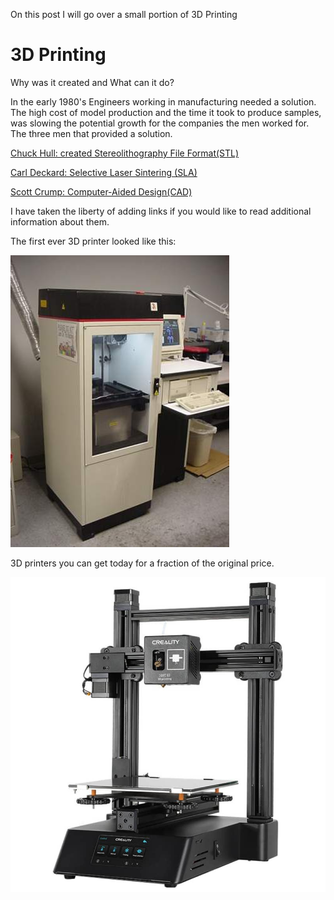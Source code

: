 On this post I will go over a small portion of 3D Printing


# 3D Printing

Why was it created and What can it do?

In the early 1980's Engineers working in manufacturing needed a solution. The high cost of model production and the time it took to produce samples, was slowing the potential growth for the companies the men worked for. The three men that provided a solution. 

[Chuck Hull: created Stereolithography File Format(STL)](http://www.historyofinformation.com/detail.php?id=3864) 

[Carl Deckard: Selective Laser Sintering (SLA)](https://3dprintingindustry.com/news/carl-deckard-the-inventor-of-sls-passes-away-166853/)

[Scott Crump: Computer-Aided Design(CAD)](https://www.industryweek.com/iw-manufacturing-hall-of-fame/article/21959134/manufacturing-hall-of-fame-2012-inductee-scott-crump)

I have taken the liberty of adding links if you would like to read additional information about them.

The first ever 3D printer looked like this:

![3D Printer](3d-systems-sla.jpg)

3D printers you can get today for a fraction of the original price.

![Now](imporesora_creality3d_cp-01_modular_3_en_1_impresora_3d_laser_cnc_01_l.jpg)

